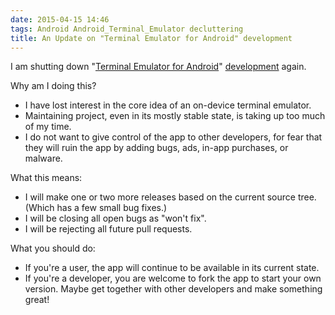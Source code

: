 ```yaml
---
date: 2015-04-15 14:46
tags: Android Android_Terminal_Emulator decluttering
title: An Update on "Terminal Emulator for Android" development
---
```


I am shutting down "[Terminal Emulator for Android](https://play.google.com/store/apps/details?id=jackpal.androidterm&hl=en)"
[development](https://github.com/jackpal/Android-Terminal-Emulator) again.

Why am I doing this?

* I have lost interest in the core idea of an on-device terminal emulator.
* Maintaining project, even in its mostly stable state, is taking up too much of my time.
* I do not want to give control of the app to other developers, for fear that they will ruin the app by adding bugs, ads, in-app purchases, or malware.

What this means:

* I will make one or two more releases based on the current source tree. (Which has a few small bug fixes.)
* I will be closing all open bugs as "won't fix".
* I will be rejecting all future pull requests.

What you should do:

* If you're a user, the app will continue to be available in its current state.
* If you're a developer, you are welcome to fork the app to start your own version. Maybe get together with other developers and make something great!
